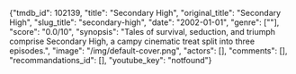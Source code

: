 {"tmdb_id": 102139, "title": "Secondary High", "original_title": "Secondary High", "slug_title": "secondary-high", "date": "2002-01-01", "genre": [""], "score": "0.0/10", "synopsis": "Tales of survival, seduction, and triumph comprise Secondary High, a campy cinematic treat split into three episodes.", "image": "/img/default-cover.png", "actors": [], "comments": [], "recommandations_id": [], "youtube_key": "notfound"}